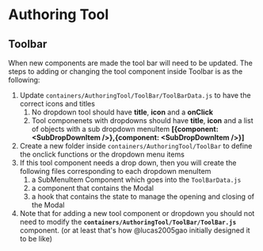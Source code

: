 # Authoring Tool

## Toolbar

When new components are made the tool bar will need to be updated.
The steps to adding or changing the tool component inside Toolbar is as the following:

1. Update `containers/AuthoringTool/ToolBar/ToolBarData.js` to have the correct icons and titles
   1. No dropdown tool should have **title**, **icon** and a **onClick**
   2. Tool componenets with dropdowns should have **title**, **icon** and a list of objects with a sub dropdown menuItem **[{component: \<SubDropDownItem \/>},{component: \<SubDropDownItem \/>}]**
2. Create a new folder inside `containers/AuthoringTool/ToolBar` to define the onclick functions or the dropdown menu items
3. If this tool component needs a drop down, then you will create the following files corresponding to each dropdown menuItem
   1. a SubMenuItem Component which goes into the `ToolBarData.js`
   2. a component that contains the Modal
   3. a hook that contains the state to manage the opening and closing of the Modal
4. Note that for adding a new tool component or dropdown you should not need to modify the **`containers/AuthoringTool/ToolBar/ToolBar.js`** component. (or at least that's how @lucas2005gao initially designed it to be like)
